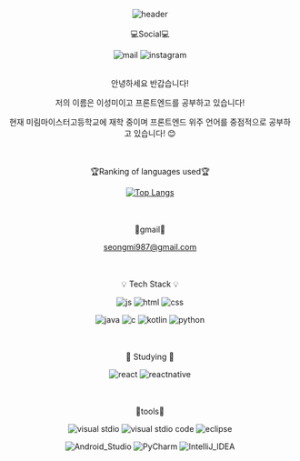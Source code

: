 <!--
**lseongmi/lseongmi** is a ✨ _special_ ✨ repository because its `README.md` (this file) appears on your GitHub profile.

Here are some ideas to get you started:

- 🔭 I’m currently working on ...
- 🌱 I’m currently learning ...
- 👯 I’m looking to collaborate on ...
- 🤔 I’m looking for help with ...
- 💬 Ask me about ...
- 📫 How to reach me: ...
- 😄 Pronouns: ...
- ⚡ Fun fact: ...
-->
<div align="center">

![header](https://capsule-render.vercel.app/api?type=waving&color=00BFFF&height=300&section=header&text=welcome!&fontSize=50&fontColor=fff&desc=leeseongmi's%20Github%20Profile&descSize=20&descAlign=70)
<br><br>
💻Social💻

![mail](https://img.shields.io/badge/Gmail-D14836?style=for-the-badge&logo=gmail&logoColor=white)
![instagram](https://img.shields.io/badge/Instagram-E4405F?style=for-the-badge&logo=instagram&logoColor=white)
<br><br>

<p>안녕하세요 반갑습니다!</p>
<p>저의 이름은 이성미이고 프론트엔드를 공부하고 있습니다!</p>
<p>현재 미림마이스터고등학교에 재학 중이며 프론트엔드 위주 언어를 중점적으로 공부하고 있습니다! 😊</p>



<br><br>
🏆Ranking of languages ​​used🏆

[![Top Langs](https://github-readme-stats.vercel.app/api/top-langs/?username=lseongmi)](https://github.com/anuraghazra/github-readme-stats)


<br><br>
📩gmail📩

seongmi987@gmail.com


<br><br>
💡 Tech Stack 💡

![js](https://img.shields.io/badge/JavaScript-F7DF1E?style=for-the-badge&logo=JavaScript&logoColor=white) ![html](https://img.shields.io/badge/HTML5-E34F26?style=for-the-badge&logo=html5&logoColor=white) ![css](https://img.shields.io/badge/CSS3-1572B6?style=for-the-badge&logo=css3&logoColor=white) 

![java](https://img.shields.io/badge/Java-ED8B00?style=for-the-badge&logo=openjdk&logoColor=white) ![c](https://img.shields.io/badge/C-00599C?style=for-the-badge&logo=c&logoColor=white) ![kotlin](https://img.shields.io/badge/Kotlin-0095D5?&style=for-the-badge&logo=kotlin&logoColor=white) ![python](https://img.shields.io/badge/Python-3776AB?style=for-the-badge&logo=python&logoColor=white)


<br><br>
📕 Studying 📕

![react](https://img.shields.io/badge/React-20232A?style=for-the-badge&logo=react&logoColor=61DAFB)
![reactnative](https://img.shields.io/badge/React_Native-20232A?style=for-the-badge&logo=react&logoColor=61DAFB)


<br><br>
🔧tools🔧

![visual stdio](https://img.shields.io/badge/Visual_Studio-5C2D91?style=for-the-badge&logo=visual%20studio&logoColor=white) ![visual stdio code](https://img.shields.io/badge/Visual_Studio_Code-0078D4?style=for-the-badge&logo=visual%20studio%20code&logoColor=white) ![eclipse](https://img.shields.io/badge/Eclipse-2C2255?style=for-the-badge&logo=eclipse&logoColor=white) 

![Android_Studio](https://img.shields.io/badge/Android_Studio-3DDC84?style=for-the-badge&logo=android-studio&logoColor=white) ![PyCharm](https://img.shields.io/badge/PyCharm-000000.svg?&style=for-the-badge&logo=PyCharm&logoColor=white) ![IntelliJ_IDEA](https://img.shields.io/badge/IntelliJ_IDEA-000000.svg?style=for-the-badge&logo=intellij-idea&logoColor=white)

</div>

